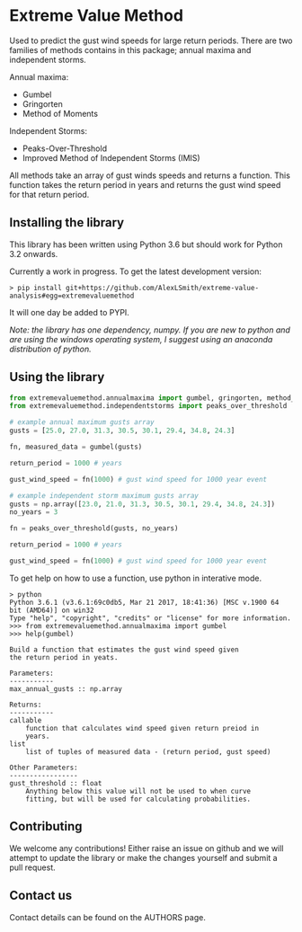 # Extreme Value Method

Used to predict the gust wind speeds for large return periods. There are two families of methods contains in this package; annual maxima and independent storms.

Annual maxima:
- Gumbel
- Gringorten
- Method of Moments

Independent Storms:
- Peaks-Over-Threshold
- Improved Method of Independent Storms (IMIS)

All methods take an array of gust winds speeds and returns a function. This function takes the return period in years and returns the gust wind speed for that return period.

## Installing the library

This library has been written using Python 3.6 but should work for Python 3.2 onwards.

Currently a work in progress. To get the latest development version:

```
> pip install git+https://github.com/AlexLSmith/extreme-value-analysis#egg=extremevaluemethod
```

It will one day be added to PYPI.

*Note: the library has one dependency, numpy. If you are new to python and are using the windows operating system, I suggest using an anaconda distribution of python.*

## Using the library

```py
from extremevaluemethod.annualmaxima import gumbel, gringorten, method_of_means
from extremevaluemethod.independentstorms import peaks_over_threshold

# example annual maximum gusts array
gusts = [25.0, 27.0, 31.3, 30.5, 30.1, 29.4, 34.8, 24.3]

fn, measured_data = gumbel(gusts)

return_period = 1000 # years

gust_wind_speed = fn(1000) # gust wind speed for 1000 year event

# example independent storm maximum gusts array
gusts = np.array([23.0, 21.0, 31.3, 30.5, 30.1, 29.4, 34.8, 24.3])
no_years = 3

fn = peaks_over_threshold(gusts, no_years)

return_period = 1000 # years

gust_wind_speed = fn(1000) # gust wind speed for 1000 year event
```

To get help on how to use a function, use python in interative mode.

```
> python
Python 3.6.1 (v3.6.1:69c0db5, Mar 21 2017, 18:41:36) [MSC v.1900 64 bit (AMD64)] on win32
Type "help", "copyright", "credits" or "license" for more information.
>>> from extremevaluemethod.annualmaxima import gumbel
>>> help(gumbel)

Build a function that estimates the gust wind speed given
the return period in yeats.

Parameters:
-----------
max_annual_gusts :: np.array

Returns:
-----------
callable
    function that calculates wind speed given return preiod in
    years.
list
    list of tuples of measured data - (return period, gust speed)

Other Parameters:
-----------------
gust_threshold :: float
    Anything below this value will not be used to when curve
    fitting, but will be used for calculating probabilities.
```

## Contributing

We welcome any contributions! Either raise an issue on github and we will attempt to update the library or make the changes yourself and submit a pull request.

## Contact us

Contact details can be found on the AUTHORS page.